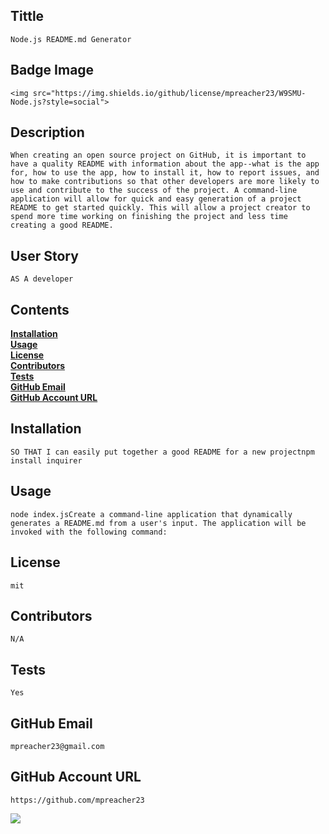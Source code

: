 ## Tittle
    Node.js README.md Generator     

## Badge Image
    <img src="https://img.shields.io/github/license/mpreacher23/W9SMU-Node.js?style=social">

## Description 
    When creating an open source project on GitHub, it is important to have a quality README with information about the app--what is the app for, how to use the app, how to install it, how to report issues, and how to make contributions so that other developers are more likely to use and contribute to the success of the project. A command-line application will allow for quick and easy generation of a project README to get started quickly. This will allow a project creator to spend more time working on finishing the project and less time creating a good README.

 ## User Story
    AS A developer

## Contents 

**[Installation](#Installation)**<br>
 **[Usage](#Usage)**<br>
 **[License](#License)**</br>
 **[Contributors](#Contributors)**<br>
 **[Tests](#Tests)**<br>
**[GitHub Email](#Email)**<br>
 **[GitHub Account URL](#Account)**<br>


 ## Installation
    SO THAT I can easily put together a good README for a new projectnpm install inquirer

 ## Usage
    node index.jsCreate a command-line application that dynamically generates a README.md from a user's input. The application will be invoked with the following command:

## License
    mit

## Contributors
    N/A

## Tests
    Yes

 ## GitHub Email
    mpreacher23@gmail.com

 ## GitHub Account URL
    https://github.com/mpreacher23

<img src="https://avatars0.githubusercontent.com/u/44718469?s=460&u=87e2ac2fb50a309696f7550279b6ac3782ad6995&v=4"/>

